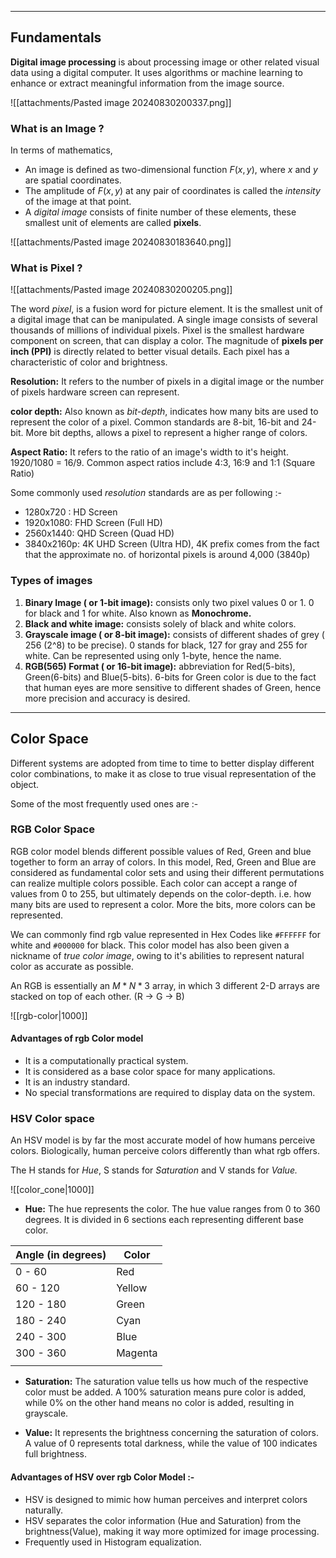 
---
## Fundamentals

**Digital image processing** is about processing image or other related visual data using a digital computer. It uses algorithms or machine learning to enhance or extract meaningful information from the image source.

![[attachments/Pasted image 20240830200337.png]]

### What is an Image ?

In terms of mathematics,

- An image is defined as two-dimensional function $F(x, y)$, where $x$ and $y$ are spatial coordinates.
- The amplitude of $F(x, y)$ at any pair of coordinates is called the *intensity* of the image at that point.
- A *digital image* consists of finite number of these elements, these smallest unit of elements are called **pixels**.


![[attachments/Pasted image 20240830183640.png]]


### What is Pixel ?

![[attachments/Pasted image 20240830200205.png]]

The word *pixel*, is a fusion word for picture element. It is the smallest unit of a digital image that can be manipulated. A single image consists of several thousands of millions of individual pixels. Pixel is the smallest hardware component on screen, that can display a color. The magnitude of **pixels per inch (PPI)** is directly related to better visual details.
Each pixel has a characteristic of color and brightness.

**Resolution:** It refers to the number of pixels in a digital image or the number of pixels hardware screen can represent.

**color depth:** Also known as *bit-depth*, indicates how many bits are used to represent the color of a pixel. Common standards are 8-bit, 16-bit and 24-bit. More bit depths, allows a pixel to represent a higher range of colors.

**Aspect Ratio:** It refers to the ratio of an image's width to it's height. 1920/1080 = 16/9. Common aspect ratios include 4:3, 16:9 and 1:1 (Square Ratio)

Some commonly used *resolution* standards are as per following :-
- 1280x720 : HD Screen
- 1920x1080: FHD Screen (Full HD)
- 2560x1440: QHD Screen (Quad HD)
- 3840x2160p: 4K UHD Screen (Ultra HD), 4K prefix comes from the fact that the approximate no. of horizontal pixels is around 4,000 (3840p)

### Types of images

1. **Binary Image ( or 1-bit image):** consists only two pixel values 0 or 1. 0 for black and 1 for white. Also known as **Monochrome.**
2. **Black and white image:** consists solely of black and white colors.
3. **Grayscale image ( or 8-bit image):** consists of different shades of grey ( 256 (2^8) to be precise). 0 stands for black, 127 for gray and 255 for white. Can be represented using only 1-byte, hence the name.
4. **RGB(565) Format ( or 16-bit image):** abbreviation for Red(5-bits), Green(6-bits) and Blue(5-bits). 6-bits for Green color is due to the fact that human eyes are more sensitive to different shades of Green, hence more precision and accuracy is desired.

----
## Color Space
Different systems are adopted from time to time to better display different color combinations, to make it as close to true visual representation of the object.

Some of the most frequently used ones are :-
### RGB Color Space

RGB color model blends different possible values of Red, Green and blue together to form an array of colors. In this model, Red, Green and Blue are considered as fundamental color sets and using their different permutations can realize multiple colors possible. Each color can accept a range of values from 0 to 255, but ultimately depends on the color-depth. i.e. how many bits are used to represent a color. More the bits, more colors can be represented.

We can commonly find rgb value represented in Hex Codes like `#FFFFFF` for white and `#000000` for black.  This color model has also been given a nickname of *true color image*, owing to it's abilities to represent natural color as accurate as possible.

An RGB is essentially an $M*N*3$ array, in which 3 different 2-D arrays are stacked on top of each other. (R -> G -> B)

![[rgb-color|1000]]
#### Advantages of rgb Color model

- It is a computationally practical system.
- It is considered as a base color space for many applications.
- It is an industry standard.
- No special transformations are required to display data on the system.

### HSV Color space

An HSV model is by far the most accurate model of how humans perceive colors. Biologically, human perceive colors differently than what rgb offers.

The H stands for *Hue*, S stands for *Saturation* and V stands for *Value.*

![[color_cone|1000]]


- **Hue:** The hue represents the color. The hue value ranges from 0 to 360 degrees. It is divided in 6 sections each representing different base color.

| Angle (in degrees) | Color   |
| ------------------ | ------- |
| 0 - 60             | Red     |
| 60 - 120           | Yellow  |
| 120 - 180          | Green   |
| 180 - 240          | Cyan    |
| 240 - 300          | Blue    |
| 300 - 360          | Magenta |
|                    |         |

- **Saturation:** The saturation value tells us how much of the respective color must be added. A 100% saturation means pure color is added, while 0% on the other hand means no color is added, resulting in grayscale.

- **Value:** It represents the brightness concerning the saturation of colors. A value of 0 represents total darkness, while the value of 100 indicates full brightness.

#### Advantages of HSV over rgb Color Model :-

- HSV is designed to mimic how human perceives and interpret colors naturally.
- HSV separates the color information (Hue and Saturation) from the brightness(Value), making it way more optimized for image processing.
- Frequently used in Histogram equalization.
